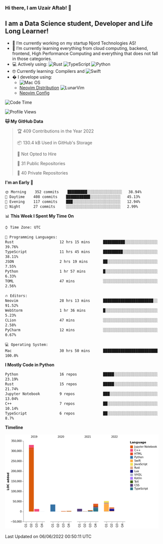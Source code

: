### Hi there, I am Uzair Aftab! 👋

## I am a Data Science student, Developer and Life Long Learner!
- 🔭 I’m currently working on my startup Njord Technologies AS!
- 🌱 I’m currently learning everything from cloud computing, backend, frontend, High Performance Computing and everything that does not fall in those categories.
- 💻 Actively using: <img alt="Rust" src="https://img.shields.io/badge/rust-%23000000.svg?style=for-the-badge&logo=rust&logoColor=white"/> <img alt="TypeScript" src="https://img.shields.io/badge/typescript-%23007ACC.svg?style=for-the-badge&logo=typescript&logoColor=white"/> <img alt="Python" src="https://img.shields.io/badge/python-%2314354C.svg?style=for-the-badge&logo=python&logoColor=white"/>
- 🤓 Currently learning: Compilers and ![Swift](https://img.shields.io/badge/swift-F54A2A?style=for-the-badge&logo=swift&logoColor=white)
- � I develope using: 
  - ![Mac OS](https://img.shields.io/badge/mac%20os-000000?style=for-the-badge&logo=macos&logoColor=F0F0F0)
  -  [Neovim Distribution](https://github.com/LunarVim/LunarVim) <img alt="LunarVim" src="https://www.lunarvim.org/assets/lunarvim_logo.png" width="5%"/>
  -  [Neovim Config](https://github.com/Uzaaft/lvim_abz)
  
<!--START_SECTION:waka-->
![Code Time](http://img.shields.io/badge/Code%20Time-0%20secs-blue)

![Profile Views](http://img.shields.io/badge/Profile%20Views-4-blue)

**🐱 My GitHub Data** 

> 🏆 409 Contributions in the Year 2022
 > 
> 📦 130.4 kB Used in GitHub's Storage 
 > 
> 🚫 Not Opted to Hire
 > 
> 📜 31 Public Repositories 
 > 
> 🔑 40 Private Repositories  
 > 
**I'm an Early 🐤** 

```text
🌞 Morning    352 commits    █████████░░░░░░░░░░░░░░░░   38.94% 
🌆 Daytime    408 commits    ███████████░░░░░░░░░░░░░░   45.13% 
🌃 Evening    117 commits    ███░░░░░░░░░░░░░░░░░░░░░░   12.94% 
🌙 Night      27 commits     ░░░░░░░░░░░░░░░░░░░░░░░░░   2.99%

```


📊 **This Week I Spent My Time On** 

```text
⌚︎ Time Zone: UTC

💬 Programming Languages: 
Rust                     12 hrs 15 mins      ██████████░░░░░░░░░░░░░░░   39.76% 
TypeScript               11 hrs 45 mins      █████████░░░░░░░░░░░░░░░░   38.11% 
JSON                     2 hrs 19 mins       ██░░░░░░░░░░░░░░░░░░░░░░░   7.55% 
Python                   1 hr 57 mins        █░░░░░░░░░░░░░░░░░░░░░░░░   6.33% 
TOML                     47 mins             ░░░░░░░░░░░░░░░░░░░░░░░░░   2.56%

🔥 Editors: 
Neovim                   28 hrs 13 mins      ███████████████████████░░   91.52% 
WebStorm                 1 hr 36 mins        █░░░░░░░░░░░░░░░░░░░░░░░░   5.23% 
CLion                    47 mins             ░░░░░░░░░░░░░░░░░░░░░░░░░   2.58% 
PyCharm                  12 mins             ░░░░░░░░░░░░░░░░░░░░░░░░░   0.67%

💻 Operating System: 
Mac                      30 hrs 50 mins      █████████████████████████   100.0%

```

**I Mostly Code in Python** 

```text
Python                   16 repos            █████░░░░░░░░░░░░░░░░░░░░   23.19% 
Rust                     15 repos            █████░░░░░░░░░░░░░░░░░░░░   21.74% 
Jupyter Notebook         9 repos             ███░░░░░░░░░░░░░░░░░░░░░░   13.04% 
C++                      7 repos             ██░░░░░░░░░░░░░░░░░░░░░░░   10.14% 
TypeScript               6 repos             ██░░░░░░░░░░░░░░░░░░░░░░░   8.7%

```


**Timeline**

![Chart not found](https://raw.githubusercontent.com/Uzaaft/Uzaaft/master/charts/bar_graph.png) 


 Last Updated on 06/06/2022 00:50:11 UTC
<!--END_SECTION:waka-->
